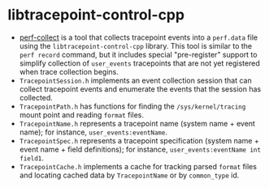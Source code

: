 #  libtracepoint-control-cpp

- [perf-collect](tools/perf-collect.cpp) is a tool that collects tracepoint
  events into a `perf.data` file using the `libtracepoint-control-cpp` library.
  This tool is similar to the `perf record` command, but it includes special
  "pre-register" support to simplify collection of `user_events` tracepoints
  that are not yet registered when trace collection begins.
- `TracepointSession.h` implements an event collection session that can
  collect tracepoint events and enumerate the events that the session has
  collected.
- `TracepointPath.h` has functions for finding the `/sys/kernel/tracing`
  mount point and reading `format` files.
- `TracepointName.h` represents a tracepoint name (system name + event
  name); for instance, `user_events:eventName`.
- `TracepointSpec.h` represents a tracepoint specification (system name + event
  name + field definitions); for instance, `user_events:eventName int field1`.
- `TracepointCache.h` implements a cache for tracking parsed `format` files
  and locating cached data by `TracepointName` or by `common_type` id.

